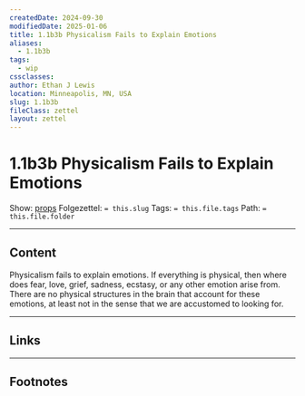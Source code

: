 ```yaml
---
createdDate: 2024-09-30
modifiedDate: 2025-01-06
title: 1.1b3b Physicalism Fails to Explain Emotions
aliases:
  - 1.1b3b
tags:
  - wip
cssclasses: 
author: Ethan J Lewis
location: Minneapolis, MN, USA
slug: 1.1b3b
fileClass: zettel
layout: zettel
---
```


# 1.1b3b Physicalism Fails to Explain Emotions

Show: [props](obsidian://adv-uri?vault=ejl-zk&commandid=properties%3Aopen-local)
Folgezettel: `= this.slug` 
Tags: `= this.file.tags`
Path: `= this.file.folder`
- - -

## Content

Physicalism fails to explain emotions. If everything is physical, then where does fear, love, grief, sadness, ecstasy, or any other emotion arise from. There are no physical structures in the brain that account for these emotions, at least not in the sense that we are accustomed to looking for.
- - -

## Links

- - -

## Footnotes